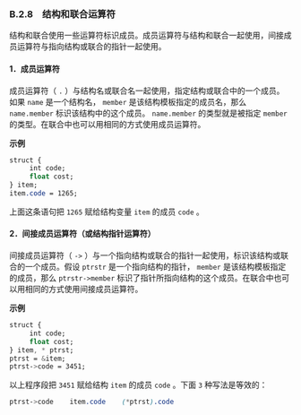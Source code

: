 ### B.2.8　结构和联合运算符

结构和联合使用一些运算符标识成员。成员运算符与结构和联合一起使用，间接成员运算符与指向结构或联合的指针一起使用。

#### 1．成员运算符

成员运算符（ `.` ）与结构名或联合名一起使用，指定结构或联合中的一个成员。如果 `name` 是一个结构名， `member` 是该结构模板指定的成员名，那么 `name.member` 标识该结构中的这个成员。 `name.member` 的类型就是被指定 `member` 的类型。在联合中也可以用相同的方式使用成员运算符。

**示例**

```css
struct {
     int code;
     float cost;
} item;
item.code = 1265;
```

上面这条语句把 `1265` 赋给结构变量 `item` 的成员 `code` 。

#### 2．间接成员运算符（或结构指针运算符）

间接成员运算符（ `->` ）与一个指向结构或联合的指针一起使用，标识该结构或联合的一个成员。假设 `ptrstr` 是一个指向结构的指针， `member` 是该结构模板指定的成员，那么 `ptrstr->member` 标识了指针所指向结构的这个成员。在联合中也可以用相同的方式使用间接成员运算符。

**示例**

```css
struct {
     int code;
     float cost;
} item, * ptrst;
ptrst = &item;
ptrst->code = 3451;
```

以上程序段把 `3451` 赋给结构 `item` 的成员 `code` 。下面 `3` 种写法是等效的：

```css
ptrst->code    item.code    (*ptrst).code
```

